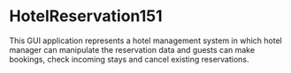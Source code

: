 # HotelReservation151
This GUI application represents a hotel management system in which hotel manager can manipulate the reservation data and guests can make bookings, check incoming stays and cancel existing reservations.
